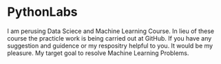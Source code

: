 # PythonLabs
I am perusing Data Sciece and Machine Learning Course. In lieu of these course the practicle work is being carried out at GitHub.
If you have any suggestion and guidence or my respositry helpful to you. It would be my pleasure.
My target goal to resolve Machine Learning Problems.

